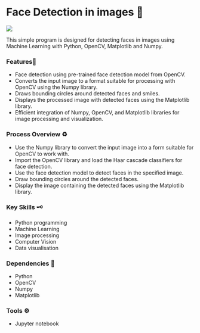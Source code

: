 # Face Detection in images 🤖
<a class="header-badge" target="_blank" href="https://www.linkedin.com/in/david-owoniyi"><img src="https://img.shields.io/badge/style--5eba00.svg?label=LinkedIn&logo=linkedin&style=social"></a>

This simple program is designed for detecting faces in images using Machine Learning with Python, OpenCV, Matplotlib and Numpy.

### Features📍
* Face detection using pre-trained face detection model from OpenCV.
* Converts the input image to a format suitable for processing with OpenCV using the Numpy library.
* Draws bounding circles around detected faces and smiles.
* Displays the processed image with detected faces using the Matplotlib library.
* Efficient integration of Numpy, OpenCV, and Matplotlib libraries for image processing and visualization.

### Process Overview ♻️
* Use the Numpy library to convert the input image into a form suitable for OpenCV to work with.
* Import the OpenCV library and load the Haar cascade classifiers for face detection.
* Use the face detection model to detect faces in the specified image.
* Draw bounding circles around the detected faces.
* Display the image containing the detected faces using the Matplotlib library.

### Key Skills 🗝️
* Python programming
* Machine Learning
* Image processing
* Computer Vision
* Data visualisation

### Dependencies 🔽
* Python
* OpenCV
* Numpy
* Matplotlib

### Tools ⚙️
* Jupyter notebook
